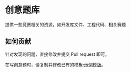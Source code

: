 # 创意题库
提供一些竞赛相关的资源，如开发库文件、工程代码、相关赛题

## 如何贡献

针对发现的问题，直接修改并提交 Pull request 即可。

在写创意题时，请复制并修改已有的模板:[示例模版](./创意题示例/示例模板.md)。
